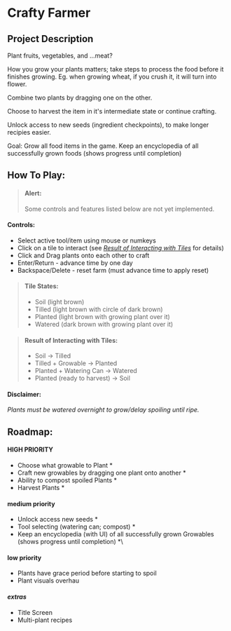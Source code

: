 # Crafty Farmer
## Project Description
Plant fruits, vegetables, and ...meat?

How you grow your plants matters; take steps to process the food before it finishes growing. Eg. when growing wheat, if you crush it, it will turn into flower.

Combine two plants by dragging one on the other.

Choose to harvest the item in it's intermediate state or continue crafting.

Unlock access to new seeds (ingredient checkpoints), to make longer recipies easier.

Goal: Grow all food items in the game.
Keep an encyclopedia of all successfully grown foods (shows progress until completion)


## How To Play:
  > #### Alert:
  > Some controls and features listed below are not yet implemented.
  #### Controls:
  - Select active tool/item using mouse or numkeys
  - Click on a tile to interact (see *[Result of Interacting with Tiles](#result-of-interacting-with-tiles)* for details)
  - Click and Drag plants onto each other to craft
  - Enter/Return - advance time by one day
  - Backspace/Delete - reset farm (must advance time to apply reset)

  > #### Tile States:
  > - Soil (light brown)
  > - Tilled (light brown with circle of dark brown)
  > - Planted (light brown with growing plant over it)
  > - Watered (dark brown with growing plant over it)

  > #### Result of Interacting with Tiles:
  > - Soil -> Tilled
  > - Tilled + Growable -> Planted
  > - Planted + Watering Can -> Watered
  > - Planted (ready to harvest) -> Soil

  
  #### Disclaimer:
  *Plants must be watered overnight to grow/delay spoiling until ripe.*


## Roadmap:
#### HIGH PRIORITY
- Choose what growable to Plant *
- Craft new growables by dragging one plant onto another *
- Ability to compost spoiled Plants *
- Harvest Plants *
#### medium priority
- Unlock access new seeds *
- Tool selecting (watering can; compost) *
- Keep an encyclopedia (with UI) of all successfully grown Growables (shows progress until completion) *\
#### low priority
- Plants have grace period before starting to spoil
- Plant visuals overhau
#### *extras*
- Title Screen
- Multi-plant recipes

